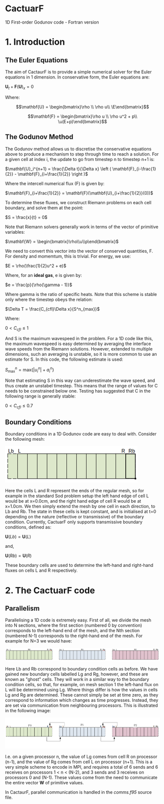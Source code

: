 # CactuarF
1D First-order Godunov code - Fortran version

# 1. Introduction
## The Euler Equations
The aim of CactaurF is to provide a simple numerical solver for the Euler equations in 1 dimension. In conservative form, the Euler equations are:

$\mathbf{U}_t + \mathbf{F}(\mathbf{U})_x = 0$

Where:

$$\mathbf{U} = \begin{bmatrix}\rho \\ \rho u\\ \E\end{bmatrix}$$

$$\mathbf{F} = \begin{bmatrix}\rho u \\ \rho u^2 + p\\ \u(E+p)\end{bmatrix}$$

## The Godunov Method
The Godunov method allows us to discretise the conservative equations above to produce a mechanism to step through time to reach a solution. For a given cell at index i, the update to go from timestep n to timestep n+1 is:

$\mathbf{U}_i^{n+1} =  \frac{\Delta t}{\Delta x}  \left ( \mathbf{F}_{i-\frac{1}{2}} - \mathbf{F}_{i+\frac{1}{2}} \right )$

Where the intercell numerical flux (F) is given by:

$\mathbf{F}_{i+\frac{1}{2}} = \mathbf{F}(\mathbf{U}_{i+\frac{1}{2}}(0))$

To determine these fluxes, we construct Riemann problems on each cell boundary, and solve them at the point:

$S = \frac{x}{t} = 0$

Note that Riemann solvers generally work in terms of the vector of primitive variables:

$\mathbf{W} =  \begin{bmatrix}\rho\\u\\p\end{bmatrix}$

We need to convert this vector into the vector of conserved quantities, F. For density and momemtum, this is trivial. For energy, we use:

$E = \rho(\frac{1}{2}u^2 + e)$

Where, for an **ideal gas**, e is given by:

$e = \frac{p}{\rho(\gamma - 1)}$

Where gamma is the ratio of specific heats. Note that this scheme is stable only where the timestep obeys the relation:

$\Delta T = \frac{C_{cfl}\Delta x}{S^n_{max}}$

Where:

$0 < C_{cfl} \le 1$

And S is the maximum wavespeed in the problem. For a 1D code like this, the maximum wavespeed is easy determined by averaging the interface wave speeds from the Riemann solutions. However, extended to multiple dimensions, such an averaging is unstable, so it is more common to use an estimate for S. In this code, the following estimate is used:

$S^n_{\mathrm{max}} = \mathrm{max} \{|u^n_i| + a^n_i \}$

Note that estimating S in this way can underestimate the wave speed, and thus create an unstabel timestep. This means that the range of values for C needs to be constrained below one. Testing has suggested that C in the following range is generally stable:

$0 < C_{cfl} \le 0.7$

## Boundary Conditions
Boundary conditions in a 1D Godunov code are easy to deal with. Consider the following mesh:

![Full 1D Mesh](/images/mesh1.png)

Here the cells L and R represent the ends of the regular mesh, so for example in the standard Sod problem setup the left hand edge of cell L would be at x=0.0cm, and the right hand edge of cell R would be at x=1.0cm. We then simply extend the mesh by one cell in each direction, to Lb and Rb. The state in these cells is kept constant, and is initialised at t=0 depending on the nature (reflective or transmissive) of the boundary condition. Currently, CactuarF only supports transmissive boundary conditions, defined as:

$\mathbf{U}(Lb) = \mathbf{U}(L)$

and,

$\mathbf{U}(Rb) = \mathbf{U}(R)$

These boundary cells are used to determine the left-hand and right-hand fluxes on cells L and R respectively.

# 2. The CactuarF code
## Parallelism
Parallelising a 1D code is extremely easy. First of all, we divide the mesh into N sections, where the first section (numbered 0 by convention) corresponds to the left-hand end of the mesh, and the Nth section (numbered N-1) corresponds to the right-hand end of the mesh. For example for N=3 we would have:

![Parallel 1D Mesh](/images/mesh2.png)

Here Lb and Rb correspond to boundary condition cells as before. We have gained new boundary cells labelled Lg and Rg, however, and these are known as "ghost" cells. They will work in a similar way to the boundary condition cells, so that, for example, on mesh section 1 the left-hand flux on L will be determined using Lg. Where things differ is how the values in cells Lg and Rg are determined. These cannot simply be set at time zero, as they correspond to information which changes as time progresses. Instead, they are set via communication from neighbouring processors. This is illustrated in the following image:

![Parallel 1D Comms](/images/mesh5.png)

I.e. on a given processor n, the value of Lg comes from cell R on processor (n-1), and the value of Rg comes from cell L on processor (n+1). This is a very simple scheme to encode in MPI, and requires a total of 6 sends and 6 receives on processors 1 < n < (N-2), and 3 sends and 3 receives on processors 0 and (N-1). These values come from the need to communicate the entire vector **W** of primitive values.

In CactaurF, parallel communication is handled in the *comms.f95* source file.
